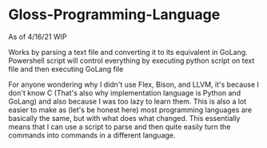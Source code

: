 # Gloss-Programming-Language

As of 4/16/21 WIP 

Works by parsing a text file and converting it to its equivalent in GoLang. Powershell script will control everything by executing python script on text file and then executing GoLang file

For anyone wondering why I didn't use Flex, Bison, and LLVM, it's because I don't know C (That's also why implementation language is Python and GoLang) and also because I was too lazy to learn them. This is also a lot easier to make as (let's be honest here) most programming languages are basically the same, but with what does what changed. This essentially means that I can use a script to parse and then quite easily turn the commands into commands in a different language. 
